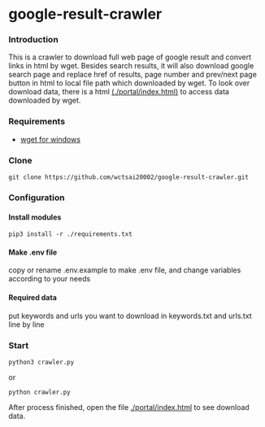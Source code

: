 # google-result-crawler

### Introduction
This is a crawler to download full web page of google result and convert links in html by wget.
Besides search results, it will also download google search page and replace href of results, 
page number and prev/next page button in html to local file path which downloaded by wget.
To look over download data, there is a html [(./portal/index.html)](https://github.com/wctsai20002/google-result-crawler/blob/master/portal/index.html) to access data downloaded by wget.

### Requirements
- [wget for windows](http://gnuwin32.sourceforge.net/packages/wget.htm)

### Clone
```
git clone https://github.com/wctsai20002/google-result-crawler.git
```

### Configuration

#### Install modules
```
pip3 install -r ./requirements.txt
```

#### Make .env file
copy or rename .env.example to make .env file, and change variables according to your needs

#### Required data
put keywords and urls you want to download in keywords.txt and urls.txt line by line

### Start
```
python3 crawler.py
```
or
```
python crawler.py
```

After process finished, open the file [./portal/index.html](https://github.com/wctsai20002/google-result-crawler/blob/master/portal/index.html) to see download data.
